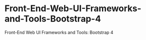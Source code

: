 # Front-End-Web-UI-Frameworks-and-Tools-Bootstrap-4
Front-End Web UI Frameworks and Tools: Bootstrap 4
